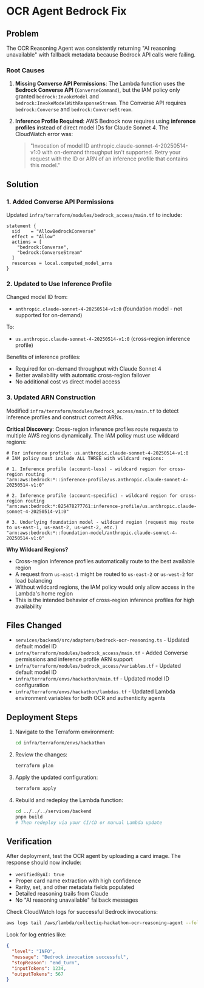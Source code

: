# OCR Agent Bedrock Fix

## Problem

The OCR Reasoning Agent was consistently returning "AI reasoning unavailable" with fallback metadata because Bedrock API calls were failing.

### Root Causes

1. **Missing Converse API Permissions**: The Lambda function uses the **Bedrock Converse API** (`ConverseCommand`), but the IAM policy only granted `bedrock:InvokeModel` and `bedrock:InvokeModelWithResponseStream`. The Converse API requires `bedrock:Converse` and `bedrock:ConverseStream`.

2. **Inference Profile Required**: AWS Bedrock now requires using **inference profiles** instead of direct model IDs for Claude Sonnet 4. The CloudWatch error was:
   > "Invocation of model ID anthropic.claude-sonnet-4-20250514-v1:0 with on-demand throughput isn't supported. Retry your request with the ID or ARN of an inference profile that contains this model."

## Solution

### 1. Added Converse API Permissions

Updated `infra/terraform/modules/bedrock_access/main.tf` to include:

```hcl
statement {
  sid    = "AllowBedrockConverse"
  effect = "Allow"
  actions = [
    "bedrock:Converse",
    "bedrock:ConverseStream"
  ]
  resources = local.computed_model_arns
}
```

### 2. Updated to Use Inference Profile

Changed model ID from:

- `anthropic.claude-sonnet-4-20250514-v1:0` (foundation model - not supported for on-demand)

To:

- `us.anthropic.claude-sonnet-4-20250514-v1:0` (cross-region inference profile)

Benefits of inference profiles:

- Required for on-demand throughput with Claude Sonnet 4
- Better availability with automatic cross-region failover
- No additional cost vs direct model access

### 3. Updated ARN Construction

Modified `infra/terraform/modules/bedrock_access/main.tf` to detect inference profiles and construct correct ARNs.

**Critical Discovery**: Cross-region inference profiles route requests to multiple AWS regions dynamically. The IAM policy must use wildcard regions:

```hcl
# For inference profile: us.anthropic.claude-sonnet-4-20250514-v1:0
# IAM policy must include ALL THREE with wildcard regions:

# 1. Inference profile (account-less) - wildcard region for cross-region routing
"arn:aws:bedrock:*::inference-profile/us.anthropic.claude-sonnet-4-20250514-v1:0"

# 2. Inference profile (account-specific) - wildcard region for cross-region routing
"arn:aws:bedrock:*:825478277761:inference-profile/us.anthropic.claude-sonnet-4-20250514-v1:0"

# 3. Underlying foundation model - wildcard region (request may route to us-east-1, us-east-2, us-west-2, etc.)
"arn:aws:bedrock:*::foundation-model/anthropic.claude-sonnet-4-20250514-v1:0"
```

**Why Wildcard Regions?**

- Cross-region inference profiles automatically route to the best available region
- A request from `us-east-1` might be routed to `us-east-2` or `us-west-2` for load balancing
- Without wildcard regions, the IAM policy would only allow access in the Lambda's home region
- This is the intended behavior of cross-region inference profiles for high availability

## Files Changed

- `services/backend/src/adapters/bedrock-ocr-reasoning.ts` - Updated default model ID
- `infra/terraform/modules/bedrock_access/main.tf` - Added Converse permissions and inference profile ARN support
- `infra/terraform/modules/bedrock_access/variables.tf` - Updated default model ID
- `infra/terraform/envs/hackathon/main.tf` - Updated model ID configuration
- `infra/terraform/envs/hackathon/lambdas.tf` - Updated Lambda environment variables for both OCR and authenticity agents

## Deployment Steps

1. Navigate to the Terraform environment:

   ```bash
   cd infra/terraform/envs/hackathon
   ```

2. Review the changes:

   ```bash
   terraform plan
   ```

3. Apply the updated configuration:

   ```bash
   terraform apply
   ```

4. Rebuild and redeploy the Lambda function:
   ```bash
   cd ../../../services/backend
   pnpm build
   # Then redeploy via your CI/CD or manual Lambda update
   ```

## Verification

After deployment, test the OCR agent by uploading a card image. The response should now include:

- `verifiedByAI: true`
- Proper card name extraction with high confidence
- Rarity, set, and other metadata fields populated
- Detailed reasoning trails from Claude
- No "AI reasoning unavailable" fallback messages

Check CloudWatch logs for successful Bedrock invocations:

```bash
aws logs tail /aws/lambda/collectiq-hackathon-ocr-reasoning-agent --follow
```

Look for log entries like:

```json
{
  "level": "INFO",
  "message": "Bedrock invocation successful",
  "stopReason": "end_turn",
  "inputTokens": 1234,
  "outputTokens": 567
}
```
